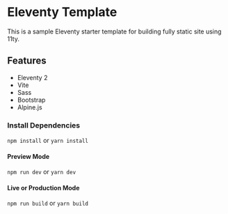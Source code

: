 # Eleventy Template 
This is a sample Eleventy starter template for building fully static site using 11ty.

## Features

- Eleventy 2
- Vite
- Sass
- Bootstrap
- Alpine.js

### Install Dependencies
`npm install` or `yarn install`

#### Preview Mode
`npm run dev` or `yarn dev`

#### Live or Production Mode
`npm run build` or `yarn build`
